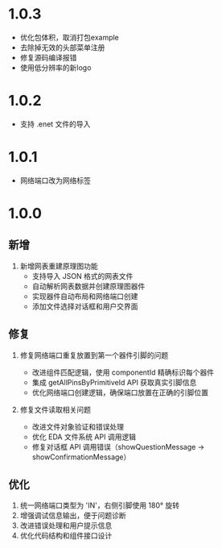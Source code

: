# 1.0.3

- 优化包体积，取消打包example
- 去除掉无效的头部菜单注册
- 修复源码编译报错
- 使用低分辨率的新logo

# 1.0.2

- 支持 .enet 文件的导入

# 1.0.1

- 网络端口改为网络标签

# 1.0.0

## 新增

1. 新增网表重建原理图功能
    - 支持导入 JSON 格式的网表文件
    - 自动解析网表数据并创建原理图器件
    - 实现器件自动布局和网络端口创建
    - 添加文件选择对话框和用户交界面

## 修复

1. 修复网络端口重复放置到第一个器件引脚的问题

    - 改进组件匹配逻辑，使用 componentId 精确标识每个器件
    - 集成 getAllPinsByPrimitiveId API 获取真实引脚信息
    - 优化网络端口创建逻辑，确保端口放置在正确的引脚位置

2. 修复文件读取相关问题
    - 改进文件对象验证和错误处理
    - 优化 EDA 文件系统 API 调用逻辑
    - 修复对话框 API 调用错误（showQuestionMessage -> showConfirmationMessage）

## 优化

1. 统一网络端口类型为 'IN'，右侧引脚使用 180° 旋转
2. 增强调试信息输出，便于问题诊断
3. 改进错误处理和用户提示信息
4. 优化代码结构和组件接口设计
